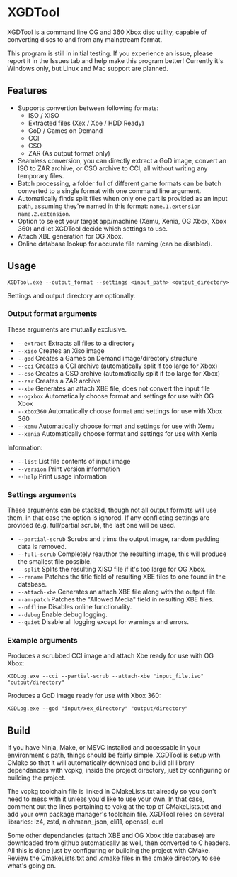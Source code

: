 # XGDTool
XGDTool is a command line OG and 360 Xbox disc utility, capable of converting discs to and from any mainstream format.

This program is still in initial testing. If you experience an issue, please report it in the Issues tab and help make this program better! Currently it's Windows only, but Linux and Mac support are planned.

## Features
- Supports convertion between following formats:
    - ISO / XISO
    - Extracted files (Xex / Xbe / HDD Ready)
    - GoD / Games on Demand
    - CCI
    - CSO
    - ZAR (As output format only)
- Seamless conversion, you can directly extract a GoD image, convert an ISO to ZAR archive, or CSO archive to CCI, all without writing any temporary files.
- Batch processing, a folder full of different game formats can be batch converted to a single format with one command line argument.
- Automatically finds split files when only one part is provided as an input path, assuming they're named in this format: ```name.1.extension``` ```name.2.extension```.
- Option to select your target app/machine (Xemu, Xenia, OG Xbox, Xbox 360) and let XGDTool decide which settings to use.
- Attach XBE generation for OG Xbox.
- Online database lookup for accurate file naming (can be disabled).

## Usage
```XGDTool.exe --output_format --settings <input_path> <output_directory>```

Settings and output directory are optionally.

### Output format arguments
These arguments are mutually exclusive.
- ```--extract```   Extracts all files to a directory
- ```--xiso```      Creates an Xiso image
- ```--god```       Creates a Games on Demand image/directory structure
- ```--cci```       Creates a CCI archive (automatically split if too large for Xbox)
- ```--cso```       Creates a CSO archive (automatically split if too large for Xbox)
- ```--zar```       Creates a ZAR archive
- ```--xbe```       Generates an attach XBE file, does not convert the input file
- ```--ogxbox```    Automatically choose format and settings for use with OG Xbox
- ```--xbox360```   Automatically choose format and settings for use with Xbox 360
- ```--xemu```      Automatically choose format and settings for use with Xemu
- ```--xenia```     Automatically choose format and settings for use with Xenia

Information:
- ```--list```      List file contents of input image
- ```--version```   Print version information
- ```--help```      Print usage information

### Settings arguments
These arguments can be stacked, though not all output formats will use them, in that case the option is ignored. If any conflicting settings are provided (e.g. full/partial scrub), the last one will be used. 
- ```--partial-scrub```  Scrubs and trims the output image, random padding data is removed.
- ```--full-scrub```     Completely reauthor the resulting image, this will produce the smallest file possible.
- ```--split```          Splits the resulting XISO file if it's too large for OG Xbox.
- ```--rename```         Patches the title field of resulting XBE files to one found in the database.
- ```--attach-xbe```     Generates an attach XBE file along with the output file.
- ```--am-patch```       Patches the "Allowed Media" field in resulting XBE files.
- ```--offline```        Disables online functionality.
- ```--debug```          Enable debug logging.
- ```--quiet```          Disable all logging except for warnings and errors.

### Example arguments
Produces a scrubbed CCI image and attach Xbe ready for use with OG Xbox:

```XGDLog.exe --cci --partial-scrub --attach-xbe "input_file.iso" "output/directory"```

Produces a GoD image ready for use with Xbox 360:

```XGDLog.exe --god "input/xex_directory" "output/directory"```

## Build
If you have Ninja, Make, or MSVC installed and accessable in your environment's path, things should be fairly simple. XGDTool is setup with CMake so that it will automatically download and build all library dependancies with vcpkg, inside the project directory, just by configuring or building the project. 

The vcpkg toolchain file is linked in CMakeLists.txt already so you don't need to mess with it unless you'd like to use your own. In that case, comment out the lines pertaining to vckg at the top of CMakeLists.txt and add your own package manager's toolchain file. XGDTool relies on several libraries: lz4, zstd, nlohmann_json, cli11, openssl, curl

Some other dependancies (attach XBE and OG Xbox title database) are downloaded from github automatically as well, then converted to C headers. All this is done just by configuring or building the project with CMake. Review the CmakeLists.txt and .cmake files in the cmake directory to see what's going on.